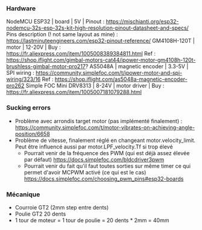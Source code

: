 ### Hardware

NodeMCU ESP32 | board | 5V | Pinout : https://mischianti.org/esp32-nodemcu-32s-esp-32s-kit-high-resolution-pinout-datasheet-and-specs/
                        Pins description (! not same layout as mine) : https://lastminuteengineers.com/esp32-pinout-reference/
GM4108H-120T | motor | 12-20V | Buy : https://fr.aliexpress.com/item/1005008389384811.html
                       Ref : https://shop.iflight.com/gimbal-motors-cat44/ipower-motor-gm4108h-120t-brushless-gimbal-motor-pro217?
AS5048A | magnetic encoder | 3.3-5V | SPI wiring : https://community.simplefoc.com/t/ipower-motor-and-spi-wiring/323/16
                             Ref : https://shop.iflight.com/as5048a-magnetic-encoder-pro262
Simple FOC Mini DRV8313 | 8-24V | motor driver | Buy : https://fr.aliexpress.com/item/1005007181079288.html


### Sucking errors
- Problème avec arrondis target motor (pas implémenté finalement) : https://community.simplefoc.com/t/motor-vibrates-on-achieving-angle-position/6658
- Problème de vitesse, finalement réglé en changeant motor.velocity_limit. Peut être influencé aussi par motor.LPF_velocity.Tf si trop élevé
  - Pourrait venir de la fréquence des PWM (qui est déjà assez élevée par défaut) https://docs.simplefoc.com/bldcdriver3pwm 
  - Pourrait venir du fait qu'il faut toutes sorties sur même timer ce qui permet d'avoir MCPWM activé (ce qui est le cas) https://docs.simplefoc.com/choosing_pwm_pins#esp32-boards

### Mécanique
- Courroie GT2 (2mm step entre dents)
- Poulie GT2 20 dents
- 1 tour de moteur = 1 tour de poulie = 20 dents * 2mm = 40mm